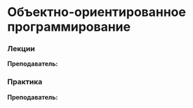 # Объектно-ориентированное программирование	

### Лекции

**Преподаватель:** 


### Практика

**Преподаватель:** 	  

